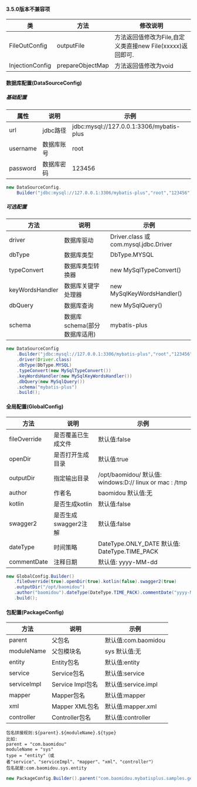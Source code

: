 #### 3.5.0版本不兼容项

| 类              | 方法             | 修改说明                                                  |
| --------------- | ---------------- | --------------------------------------------------------- |
| FileOutConfig   | outputFile       | 方法返回值修改为File,自定义类直接new File(xxxxx)返回即可. |
| InjectionConfig | prepareObjectMap | 方法返回值修改为void                                      |



#### 数据库配置(DataSourceConfig)

##### 基础配置

| 属性          | 说明       | 示例 |
| --------------- | ---------- | ------ |
| url             | jdbc路径   | jdbc:mysql://127.0.0.1:3306/mybatis-plus |
| username        | 数据库账号 | root  |
| password        | 数据库密码 | 123456 |

```java
new DataSourceConfig.
    Builder("jdbc:mysql://127.0.0.1:3306/mybatis-plus","root","123456").build();
```
##### 可选配置

| 方法         | 说明                         | 示例                                  |
| --------------- | ---------------------------- | ------------------------------------- |
| driver          | 数据库驱动                   | Driver.class 或 com.mysql.jdbc.Driver |
| dbType          | 数据库类型                   | DbType.MYSQL                          |
| typeConvert     | 数据库类型转换器             | new MySqlTypeConvert()                |
| keyWordsHandler | 数据库关键字处理器          | new MySqlKeyWordsHandler()            |
| dbQuery         | 数据库查询                   | new MySqlQuery()                      |
| schema          | 数据库schema(部分数据库适用) | mybatis-plus                          |

```java
new DataSourceConfig
    .Builder("jdbc:mysql://127.0.0.1:3306/mybatis-plus","root","123456")
	.driver(Driver.class)
	.dbType(DbType.MYSQL)
	.typeConvert(new MySqlTypeConvert())
	.keyWordsHandler(new MySqlKeyWordsHandler())
	.dbQuery(new MySqlQuery())
	.schema("mybatis-plus")
	.build();
```

#### 全局配置(GlobalConfig)
| 方法            | 说明       | 示例 |
| --------------- | ---------- | ------ |
| fileOverride             | 是否覆盖已生成文件   | 默认值:false |
| openDir        | 是否打开生成目录 | 默认值:true   |
| outputDir        | 指定输出目录 | /opt/baomidou/ 默认值: windows:D:// linux or mac : /tmp |
| author        | 作者名 | baomidou 默认值:无 |
| kotlin        | 是否生成kotlin | 默认值:false  |
| swagger2        | 是否生成swagger2注解 | 默认值:false |
| dateType        | 时间策略 | DateType.ONLY_DATE 默认值: DateType.TIME_PACK |
| commentDate | 注释日期 | 默认值: yyyy-MM-dd |

```java
new GlobalConfig.Builder()
   .fileOverride(true).openDir(true).kotlin(false).swagger2(true)
   .outputDir("/opt/baomidou")
   .author("baomidou").dateType(DateType.TIME_PACK).commentDate("yyyy-MM-dd")
   .build();
```

#### 包配置(PackageConfig)
| 方法            | 说明       | 示例 |
| --------------- | ---------- | ------ |
| parent      | 父包名      | 默认值:com.baomidou |
| moduleName  | 父包模块名  | sys 默认值:无 |
| entity      | Entity包名  | 默认值:entity |
| service     | Service包名 | 默认值:service |
| serviceImpl     | Service Impl包名 | 默认值:service.impl |
| mapper     | Mapper包名 | 默认值:mapper |
| xml     | Mapper XML包名 | 默认值:mapper.xml |
| controller     | Controller包名 | 默认值:controller |

```
包名拼接规则:${parent}.${moduleName}.${type}
比如:
parent = "com.baomidou"
moduleName = "sys"
type = "entity"（或者"service"、"serviceImpl"、"mapper"、"xml"、"controller"）
包名就是:com.baomidou.sys.entity
```

```java
new PackageConfig.Builder().parent("com.baomidou.mybatisplus.samples.generator").moduleName("sys").build();
```
